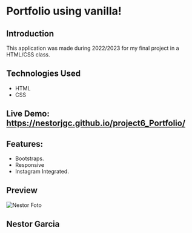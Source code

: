 # Portfolio using vanilla!

## Introduction

This application was made during 2022/2023 for my final project in a HTML/CSS class.
## Technologies Used
- HTML
- CSS

## Live Demo: https://nestorjgc.github.io/project6_Portfolio/

## Features:
  - Bootstraps.
  - Responsive
  - Instagram Integrated.

## Preview
![Nestor Foto](/assets/Portfolio.JPG)

## Nestor Garcia


